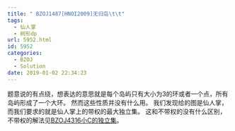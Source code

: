 ```yaml
---
title: " BZOJ1487[HNOI2009]无归岛\t\t"
tags:
  - 仙人掌
  - 树形dp
url: 5952.html
id: 5952
categories:
  - BZOJ
  - Solution
date: 2019-01-02 22:34:23
---
```


题意说的有点绕，想表达的意思就是每个岛屿只有大小为$3$的环或者一个点，所有岛屿形成了一个大环。 然而这些性质并没有什么用。 我们发现给的图是仙人掌，而我们要求的就是仙人掌上的带权的最大独立集。 这和不带权的没有什么区别，不带权的解法见[BZOJ4316小C的独立集](http://www.dtenomde.com/author=jiangyutong/article=5832/)。